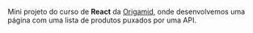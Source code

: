 Mini projeto do curso de **React** da [Origamid](https://www.origamid.com/), onde desenvolvemos uma página com uma lista de produtos puxados por uma API.
